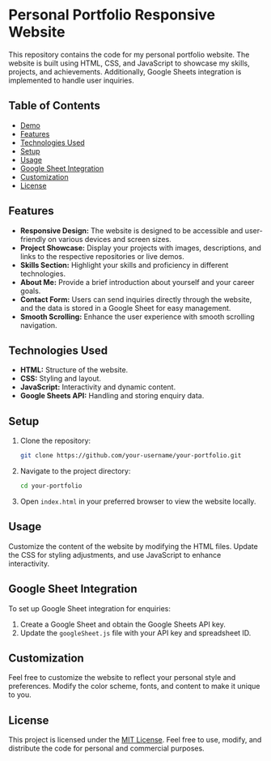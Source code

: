 # Personal Portfolio Responsive Website

This repository contains the code for my personal portfolio website. The website is built using HTML, CSS, and JavaScript to showcase my skills, projects, and achievements. Additionally, Google Sheets integration is implemented to handle user inquiries.

## Table of Contents

- [Demo](#demo)
- [Features](#features)
- [Technologies Used](#technologies-used)
- [Setup](#setup)
- [Usage](#usage)
- [Google Sheet Integration](#google-sheet-integration)
- [Customization](#customization)
- [License](#license)

## Features

- **Responsive Design:** The website is designed to be accessible and user-friendly on various devices and screen sizes.
- **Project Showcase:** Display your projects with images, descriptions, and links to the respective repositories or live demos.
- **Skills Section:** Highlight your skills and proficiency in different technologies.
- **About Me:** Provide a brief introduction about yourself and your career goals.
- **Contact Form:** Users can send inquiries directly through the website, and the data is stored in a Google Sheet for easy management.
- **Smooth Scrolling:** Enhance the user experience with smooth scrolling navigation.

## Technologies Used

- **HTML:** Structure of the website.
- **CSS:** Styling and layout.
- **JavaScript:** Interactivity and dynamic content.
- **Google Sheets API:** Handling and storing enquiry data.

## Setup

1. Clone the repository:

   ```bash
   git clone https://github.com/your-username/your-portfolio.git
   ```

2. Navigate to the project directory:

   ```bash
   cd your-portfolio
   ```

3. Open `index.html` in your preferred browser to view the website locally.

## Usage

Customize the content of the website by modifying the HTML files. Update the CSS for styling adjustments, and use JavaScript to enhance interactivity.

## Google Sheet Integration

To set up Google Sheet integration for enquiries:

1. Create a Google Sheet and obtain the Google Sheets API key.
2. Update the `googleSheet.js` file with your API key and spreadsheet ID.

## Customization

Feel free to customize the website to reflect your personal style and preferences. Modify the color scheme, fonts, and content to make it unique to you.

## License

This project is licensed under the [MIT License](LICENSE). Feel free to use, modify, and distribute the code for personal and commercial purposes.

